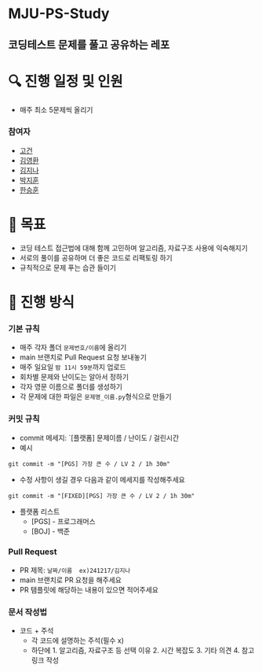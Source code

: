 # MJU-PS-Study

## 코딩테스트 문제를 풀고 공유하는 레포

# 🔍 진행 일정 및 인원

- 매주 최소 5문제씩 올리기

### 참여자

- [고건](https://github.com/Gopistol)
- [김영환](https://github.com/Youngcircle-kim)
- [김지나](https://github.com/jina4066)
- [박지훈](https://github.com/jihun1211)
- [한승훈](https://github.com/SikHye1977)

# 🙏 목표

- 코딩 테스트 접근법에 대해 함께 고민하며 알고리즘, 자료구조 사용에 익숙해지기
- 서로의 풀이를 공유하며 더 좋은 코드로 리팩토링 하기
- 규칙적으로 문제 푸는 습관 들이기

# 📌 진행 방식

### 기본 규칙

- 매주 각자 폴더 `문제번호/이름`에 올리기
- main 브랜치로 Pull Request 요청 보내놓기
- 매주 일요일 `밤 11시 59분`까지 업로드
- 회차별 문제와 난이도는 알아서 정하기
- 각자 영문 이름으로 폴더를 생성하기
- 각 문제에 대한 파일은 `문제명_이름.py`형식으로 만들기

### 커밋 규칙

- commit 메세지: `[플랫폼] 문제이름 / 난이도 / 걸린시간
- 예시

```
git commit -m "[PGS] 가장 큰 수 / LV 2 / 1h 30m"
```

- 수정 사항이 생길 경우 다음과 같이 메세지를 작성해주세요

```
git commit -m "[FIXED][PGS] 가장 큰 수 / LV 2 / 1h 30m"
```

- 플랫폼 리스트
  - [PGS] - 프로그래머스
  - [BOJ] - 백준

### Pull Request

- PR 제목: `날짜/이름  ex)241217/김지나`
- main 브랜치로 PR 요청을 해주세요
- PR 탬플릿에 해당하는 내용이 있으면 적어주세요

### 문서 작성법

- 코드 + 주석
  - 각 코드에 설명하는 주석(필수 x)
  - 하단에 1. 알고리즘, 자료구조 등 선택 이유 2. 시간 복잡도 3. 기타 의견 4. 참고 링크 작성
